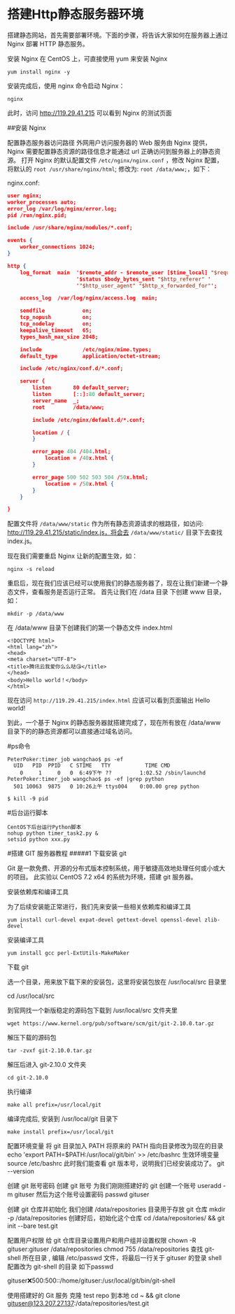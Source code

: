 

# 搭建Http静态服务器环境

搭建静态网站，首先需要部署环境。下面的步骤，将告诉大家如何在服务器上通过 Nginx 部署 HTTP 静态服务。

安装 Nginx
在 CentOS 上，可直接使用 yum 来安装 Nginx

```
yum install nginx -y
```

安装完成后，使用 nginx 命令启动 Nginx：

```
nginx
```

此时，访问 http://119.29.41.215 可以看到 Nginx 的测试页面 


##安装 Nginx

配置静态服务器访问路径
外网用户访问服务器的 Web 服务由 Nginx 提供，Nginx 需要配置静态资源的路径信息才能通过 url 正确访问到服务器上的静态资源。
打开 Nginx 的默认配置文件 `/etc/nginx/nginx.conf` ，修改 Nginx 配置，将默认的 `root /usr/share/nginx/html`; 修改为: `root /data/www;`，如下：

nginx.conf:

``` json
user nginx;
worker_processes auto;
error_log /var/log/nginx/error.log;
pid /run/nginx.pid;

include /usr/share/nginx/modules/*.conf;

events {
    worker_connections 1024;
}

http {
    log_format  main  '$remote_addr - $remote_user [$time_local] "$request" '
                      '$status $body_bytes_sent "$http_referer" '
                      '"$http_user_agent" "$http_x_forwarded_for"';

    access_log  /var/log/nginx/access.log  main;

    sendfile            on;
    tcp_nopush          on;
    tcp_nodelay         on;
    keepalive_timeout   65;
    types_hash_max_size 2048;

    include             /etc/nginx/mime.types;
    default_type        application/octet-stream;

    include /etc/nginx/conf.d/*.conf;

    server {
        listen       80 default_server;
        listen       [::]:80 default_server;
        server_name  _;
        root         /data/www;

        include /etc/nginx/default.d/*.conf;

        location / {
        }

        error_page 404 /404.html;
            location = /40x.html {
        }

        error_page 500 502 503 504 /50x.html;
            location = /50x.html {
        }
    }

}
```


配置文件将 `/data/www/static` 作为所有静态资源请求的根路径，如访问: http://119.29.41.215/static/index.js，将会去 `/data/www/static/` 目录下去查找 index.js。

现在我们需要重启 Nginx 让新的配置生效，如：

```
nginx -s reload
```

重启后，现在我们应该已经可以使用我们的静态服务器了，现在让我们新建一个静态文件，查看服务是否运行正常。
首先让我们在 /data 目录 下创建 www 目录，如：

```
mkdir -p /data/www
```


在 /data/www 目录下创建我们的第一个静态文件 index.html


```
<!DOCTYPE html>
<html lang="zh">
<head>    
<meta charset="UTF-8">    
<title>腾讯云我爱你么么哒😘</title>
</head>
<body>Hello world！</body>
</html>
```


现在访问 `http://119.29.41.215/index.html` 应该可以看到页面输出 Hello world!

到此，一个基于 Nginx 的静态服务器就搭建完成了，现在所有放在 /data/www 目录下的的静态资源都可以直接通过域名访问。


#ps命令

```
PeterPoker:timer_job wangchao$ ps -ef
  UID   PID  PPID   C STIME   TTY           TIME CMD
    0     1     0   0  6:49下午 ??         1:02.52 /sbin/launchd
PeterPoker:timer_job wangchao$ ps -ef |grep python
  501 10063  9875   0 10:26上午 ttys004    0:00.00 grep python

$ kill -9 pid
```

#后台运行脚本

```
CentOS下后台运行Python脚本
nohup python timer_task2.py &
setsid python xxx.py
```

#搭建 GIT 服务器教程
#####1 下载安装 git

Git 是一款免费、开源的分布式版本控制系统，用于敏捷高效地处理任何或小或大的项目。
此实验以 CentOS 7.2 x64 的系统为环境，搭建 git 服务器。

安装依赖库和编译工具

为了后续安装能正常进行，我们先来安装一些相关依赖库和编译工具

```
yum install curl-devel expat-devel gettext-devel openssl-devel zlib-devel
```

安装编译工具

```
yum install gcc perl-ExtUtils-MakeMaker
```

下载 git


选一个目录，用来放下载下来的安装包，这里将安装包放在 /usr/local/src 目录里

cd /usr/local/src

到官网找一个新版稳定的源码包下载到 /usr/local/src 文件夹里

```
wget https://www.kernel.org/pub/software/scm/git/git-2.10.0.tar.gz
```

解压下载的源码包

`tar -zvxf git-2.10.0.tar.gz`

解压后进入 git-2.10.0 文件夹

`cd git-2.10.0`

执行编译

`make all prefix=/usr/local/git`

编译完成后, 安装到 /usr/local/git 目录下

`make install prefix=/usr/local/git`


配置环境变量
将 git 目录加入 PATH
将原来的 PATH 指向目录修改为现在的目录
echo 'export PATH=$PATH:/usr/local/git/bin' >> /etc/bashrc
生效环境变量
source /etc/bashrc
此时我们能查看 git 版本号，说明我们已经安装成功了。
git --version

创建 git 账号密码
创建 git 账号
为我们刚刚搭建好的 git 创建一个账号
useradd -m gituser
然后为这个账号设置密码
 passwd gituser
 
 创建 git 仓库并初始化
我们创建 /data/repositories 目录用于存放 git 仓库
mkdir -p /data/repositories
创建好后，初始化这个仓库
cd /data/repositories/ && git init --bare test.git


配置用户权限
给 git 仓库目录设置用户和用户组并设置权限
chown -R gituser:gituser /data/repositories
chmod 755 /data/repositories
查找 git-shell 所在目录
 , 编辑 /etc/passwd 文件，将最后一行关于 gituser 的登录 shell 配置改为 git-shell 的目录
如下passwd

gituser:x:500:500::/home/gituser:/usr/local/git/bin/git-shell


使用搭建好的 Git 服务
克隆 test repo 到本地
cd ~ && git clone gituser@123.207.27.137:/data/repositories/test.git





